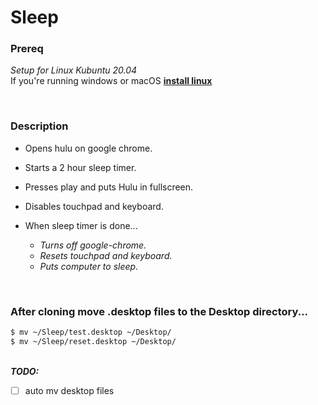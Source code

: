 # Sleep

### Prereq
*Setup for Linux Kubuntu 20.04*    
If you're running windows or macOS **[install linux](https://kubuntu.org/getkubuntu/)**

&nbsp;  
### Description
* Opens hulu on google chrome.
* Starts a 2 hour sleep timer.
* Presses play and puts Hulu in fullscreen.
* Disables touchpad and keyboard.

* When sleep timer is done...  
    * *Turns off google-chrome.*
    * *Resets touchpad and keyboard.*
    * *Puts computer to sleep.*

&nbsp;  
### After cloning move .desktop files to the Desktop directory...
```sh 
$ mv ~/Sleep/test.desktop ~/Desktop/
$ mv ~/Sleep/reset.desktop ~/Desktop/
```

&nbsp;  
***TODO:***  
- [ ] auto mv desktop files
